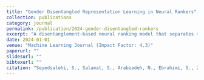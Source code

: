 ```yaml
---
title: "Gender Disentangled Representation Learning in Neural Rankers"
collection: publications
category: journal
permalink: /publication/2024-gender-disentangled-rankers
excerpt: "A disentanglement-based neural ranking model that separates semantic relevance from gender information."
date: 2024-01-01
venue: "Machine Learning Journal (Impact Factor: 4.3)"
paperurl: ""
slidesurl: ""
bibtexurl: ""
citation: "Seyedsalehi, S., Salamat, S., Arabzadeh, N., Ebrahimi, S., Zihayat, M., & Bagheri, E. (2024). Gender Disentangled Representation Learning in Neural Rankers. <i>Machine Learning Journal</i>."
---
```

